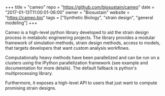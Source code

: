 +++
title = "cameo"
repo = "https://github.com/biosustain/cameo"
date = "2017-01-13T11:00:01-06:00"
owner = "Biosustain"
website = "https://cameo.bio"
tags = ["Synthetic Biology", "strain design", "general modeling"]
+++

Cameo is a high-level python library developed to aid the strain design process in metabolic engineering projects. The library provides a modular framework of simulation methods, strain design methods, access to models, that targets developers that want custom analysis workflows.

Computationally heavy methods have been parallelized and can be run on a clusters using the IPython parallelization framework (see example and documentation for more details). The default fallback is python's multiprocessing library.

Furthermore, it exposes a high-level API to users that just want to compute promising strain designs.
